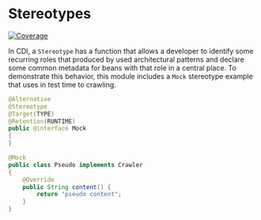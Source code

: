 # Stereotypes

[![Coverage](https://sonarcloud.io/api/project_badges/measure?project=org.jugistanbul%3Astereotypes&metric=coverage)](https://sonarcloud.io/dashboard?id=org.jugistanbul%3Astereotypes)

In CDI, a `Stereotype` has a function that allows a developer to identify some recurring roles that produced by used architectural patterns and declare some common metadata for beans with that role in a central place. To demonstrate this behavior, this module includes a `Mock` stereotype example that uses in test time to crawling.

```java
@Alternative
@Stereotype
@Target(TYPE)
@Retention(RUNTIME)
public @interface Mock
{
}
```

```java
@Mock
public class Pseudo implements Crawler
{
    @Override
    public String content() {
        return "pseudo content";
    }
}
```